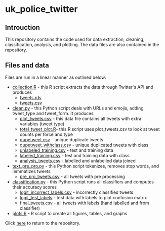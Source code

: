 # uk_police_twitter

## Introuction

This repository contains the code used for data extraction, cleaning, classification, analysis, and plotting. The data files are also contained in the repository.

## Files and data 

Files are run in a linear manner as outlined below:

- [collection.R](collection.R) - this R script extracts the data through Twitter's API and produces
    - [tweets.rds](tweets.rds)
    - [tweets.csv](tweets.csv)
- [clean.py](clean.py) - this Python script deals with URLs and emojis, adding tweet_type and tweet_form. It produces
    - [plot_tweets.csv](plot_tweets.csv) - this data file contains all tweets with extra variables (tweet type)
    - [total_tweet_plot.R](total_tweet_plot.R)- this R script uses plot_tweets.csv to look at tweet counts per force and type
    - [dupetweet.csv](dupetweet.csv) - unique duplicate tweets 
    - [dupetweet_withclass.csv](dupetweet_withclass.csv) - unique duplicated tweets with class 
    - [unlabeled_training.csv](unlabeled_training.csv) - test and training data
    - [labeled_training.csv](labeled_training.csv) - test and training data with class
    - [analysis_tweets.csv](analysis_tweets.csv) - labelled and unlabelled data joined 
- [text_pre_pro.py](text_pre_pro.py) - this Python script tokenizes, removes stop words, and lemmatizes tweets
    - [pre_pro_tweets.csv](pre_pro_tweets.csv) - all tweets with pre processing 
- [classification.py](classification.py) - this Python script runs all classifiers and computes their accuracy scores
    - [logit_incorrect_labels.csv](logit_incorrect_labels.csv) - incorrectly classified tweets 
    - [logit_test_labels](logit_test_labels) - test data with labels to plot confusion matrix
    - [final_tweets.csv](final_tweets.csv) - all tweets with labels (hand labelled and from classifier)
- [plots.R](plots.R) - R script to create all figures, tables, and graphs 


Click [here](https://github.com/erica-kane/uk_police_twitter) to return to the repository.
